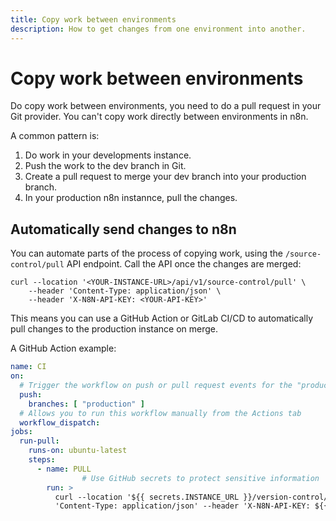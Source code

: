 ```yaml
---
title: Copy work between environments
description: How to get changes from one environment into another.
---
```


# Copy work between environments

Do copy work between environments, you need to do a pull request in your Git provider. You can't copy work directly between environments in n8n. 

A common pattern is:

1. Do work in your developments instance.
1. Push the work to the dev branch in Git.
1. Create a pull request to merge your dev branch into your production branch.
1. In your production n8n instannce, pull the changes.

## Automatically send changes to n8n

You can automate parts of the process of copying work, using the `/source-control/pull` API endpoint. Call the API once the changes are merged:

```curl
curl --location '<YOUR-INSTANCE-URL>/api/v1/source-control/pull' \
	--header 'Content-Type: application/json' \
	--header 'X-N8N-API-KEY: <YOUR-API-KEY>'
```

This means you can use a GitHub Action or GitLab CI/CD to automatically pull changes to the production instance on merge.

A GitHub Action example:

```yaml
name: CI
on:
  # Trigger the workflow on push or pull request events for the "production" branch
  push:
    branches: [ "production" ]
  # Allows you to run this workflow manually from the Actions tab
  workflow_dispatch:
jobs:
  run-pull:
    runs-on: ubuntu-latest
    steps:
      - name: PULL
				# Use GitHub secrets to protect sensitive information
        run: >
          curl --location '${{ secrets.INSTANCE_URL }}/version-control/pull' --header
          'Content-Type: application/json' --header 'X-N8N-API-KEY: ${{ secrets.INSTANCE_API_KEY }}'
```

